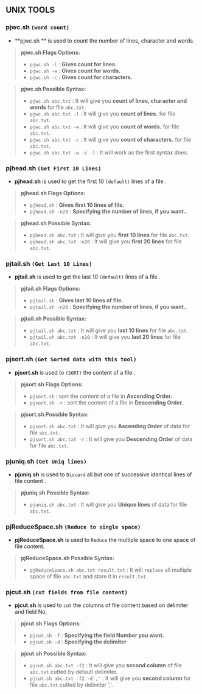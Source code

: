 UNIX TOOLS
----------

### pjwc.sh `(word count)`
* **pjwc.sh ** is used to count the number of lines, character and words.

> **pjwc.sh Flags Options:**
>
> - `pjwc.sh -l`  :  **Gives count for lines.**
> - `pjwc.sh -w`  :  **Gives count for words.**
> - `pjwc.sh -c`  :  **Gives count for characters.**

> **pjwc.sh Possible Syntax:**
>
> - `pjwc.sh abc.txt`  : It will give you **count of lines, character and words** for file `abc.txt`.
> - `pjwc.sh abc.txt -l`  : It will give you **count of lines.** for file `abc.txt`.
> - `pjwc.sh abc.txt -w`  : It will give you **count of words.** for file `abc.txt`.
> - `pjwc.sh abc.txt -c`  : It will give you **count of characters.** for file `abc.txt`.
> - `pjwc.sh abc.txt -w -c -l`  : It will work as the first syntax does.

### pjhead.sh `(Get First 10 Lines)`
* **pjhead.sh** is used to get the first 10 `(default)` lines of a file .

> **pjhead.sh Flags Options:**
>
> - `pjhead.sh`  :  **Gives first 10 lines of file.**
> - `pjhead.sh -n20`  :  **Specifying the number of lines, if you want..**

> **pjhead.sh Possible Syntax:**
>
> - `pjhead.sh abc.txt`  : It will give you **first 10 lines** for file `abc.txt`.
> - `pjhead.sh abc.txt -n20`  : It will give you **first 20 lines** for file `abc.txt`.

### pjtail.sh `(Get Last 10 Lines)`
* **pjtail.sh** is used to get the last 10 `(default)` lines of a file .

> **pjtail.sh Flags Options:**
>
> - `pjtail.sh`  :  **Gives last 10 lines of file.**
> - `pjtail.sh -n20`  :  **Specifying the number of lines, if you want..**

> **pjtail.sh Possible Syntax:**
>
> - `pjtail.sh abc.txt`  : It will give you **last 10 lines** for file `abc.txt`.
> - `pjtail.sh abc.txt -n20`  : It will give you **last 20 lines** for file `abc.txt`.

### pjsort.sh `(Get Sorted data with this tool)`
* **pjsort.sh** is used to `(SORT)` the content of a file .

> **pjsort.sh Flags Options:**
>
> - `pjsort.sh`  :  sort the content of a file in **Ascending Order.**
> - `pjsort.sh -r`  :  sort the content of a file in **Descending Order.**

> **pjsort.sh Possible Syntax:**
>
> - `pjsort.sh abc.txt`  : It will give you **Ascending  Order** of data for file `abc.txt`.
> - `pjsort.sh abc.txt -r`  : It will give you **Descending Order** of data for file `abc.txt`.

### pjuniq.sh `(Get Uniq lines)`
* **pjuniq.sh** is used to `Discard` all but one of successive identical lines of file content .

> **pjuniq.sh Possible Syntax:**
>
> - `pjuniq.sh abc.txt`  : It will give you **Unique lines** of data for file `abc.txt`.

### pjReduceSpace.sh `(Reduce to single space)`
* **pjReduceSpace.sh** is used to `Reduce` the multiple space to one space of file content.

> **pjReduceSpace.sh Possible Syntax:**
>
> - `pjReduceSpace.sh abc.txt result.txt`  : It will `replace` all multiple space of file `abc.txt` and store it in `result.txt`.

### pjcut.sh `(cut fields from file content)`
* **pjcut.sh** is used to `cut` the columns of file content based on delimiter and field No.

> **pjcut.sh Flags Options:**
>
> - `pjcut.sh -f`  :  **Specifying the field Number you want.**
> - `pjcut.sh -d`  :  **Specifying the delimiter**

> **pjcut.sh Possible Syntax:**
>
> - `pjcut.sh abc.txt -f2`  : It will give you **second column** of file `abc.txt` cutted by default delimiter.
> - `pjcut.sh abc.txt -f2 -d','`  : It will give you **second column** for file `abc.txt` cutted by delimiter ','.